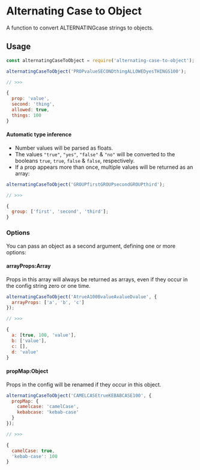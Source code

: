 # Alternating Case to Object

A function to convert ALTERNATINGcase strings to objects.

## Usage

```javascript
const alternatingCaseToObject = require('alternating-case-to-object');

alternatingCaseToObject('PROPvalueSECONDthingALLOWEDyesTHINGS100');

// >>>

{
  prop: 'value',
  second: 'thing',
  allowed: true,
  things: 100
}
```

#### Automatic type inference

* Number values will be parsed as floats.
* The values `"true"`, `"yes"`, `"false"` & `"no"` will be converted to the booleans `true`, `true`, `false` & `false`, respectively.
* If a prop appears more than once, multiple values will be returned as an array:

```javascript
alternatingCaseToObject('GROUPfirstGROUPsecondGROUPthird');

// >>>

{
  group: ['first', 'second', 'third'];
}
```

### Options

You can pass an object as a second argument, defining one or more options:

#### arrayProps:Array

Props in this array will always be returned as arrays, even if they occur in the config string zero or one time.

```javascript
alternatingCaseToObject('AtrueA100BvalueAvalueDvalue', {
  arrayProps: ['a', 'b', 'c']
});

// >>>

{
  a: [true, 100, 'value'],
  b: ['value'],
  c: [],
  d: 'value'
}
```

#### propMap:Object

Props in the config will be renamed if they occur in this object.

```javascript
alternatingCaseToObject('CAMELCASEtrueKEBABCASE100', {
  propMap: {
    camelcase: 'camelCase',
    kebabcase: 'kebab-case'
  }
});

// >>>

{
  camelCase: true,
  'kebab-case': 100
}
```
